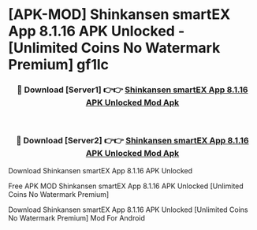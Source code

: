 # [APK-MOD] Shinkansen smartEX App 8.1.16 APK Unlocked - [Unlimited Coins No Watermark Premium] gf1lc



<div align="center">
<h3>🔴 Download [Server1] 👉👉 <a href="https://momento.my/?title=Shinkansen_smartEX_App_8.1.16_APK_Unlocked">Shinkansen smartEX App 8.1.16 APK Unlocked Mod Apk</a></h3><br>

<h3>🔴 Download [Server2] 👉👉 <a href="https://momento.my/?title=Shinkansen_smartEX_App_8.1.16_APK_Unlocked">Shinkansen smartEX App 8.1.16 APK Unlocked Mod Apk</a></h3>
</div>



Download Shinkansen smartEX App 8.1.16 APK Unlocked 

Free APK MOD Shinkansen smartEX App 8.1.16 APK Unlocked [Unlimited Coins No Watermark Premium]

Download Shinkansen smartEX App 8.1.16 APK Unlocked [Unlimited Coins No Watermark Premium] Mod For Android
